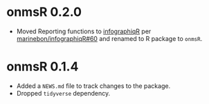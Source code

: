 # onmsR 0.2.0

* Moved Reporting functions to [infographiqR](https://marinebon.org/infographiqR) per [marinebon/infographiqR#60](https://github.com/marinebon/infographiqR/issues/60) and renamed to R package to `onmsR`.

# onmsR 0.1.4

* Added a `NEWS.md` file to track changes to the package.
* Dropped `tidyverse` dependency.
